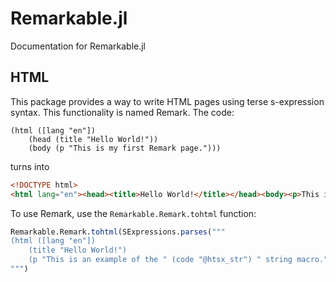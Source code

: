 # Remarkable.jl

Documentation for Remarkable.jl

## HTML

This package provides a way to write HTML pages using terse s-expression syntax.
This functionality is named Remark. The code:

```racket
(html ([lang "en"])
    (head (title "Hello World!"))
    (body (p "This is my first Remark page.")))
```

turns into

```html
<!DOCTYPE html>
<html lang="en"><head><title>Hello World!</title></head><body><p>This is my first Remark page.</p></body></html>
```

To use Remark, use the `Remarkable.Remark.tohtml` function:

```julia
Remarkable.Remark.tohtml(SExpressions.parses("""
(html ([lang "en"])
    (title "Hello World!")
    (p "This is an example of the " (code "@htsx_str") " string macro."))
""")
```
